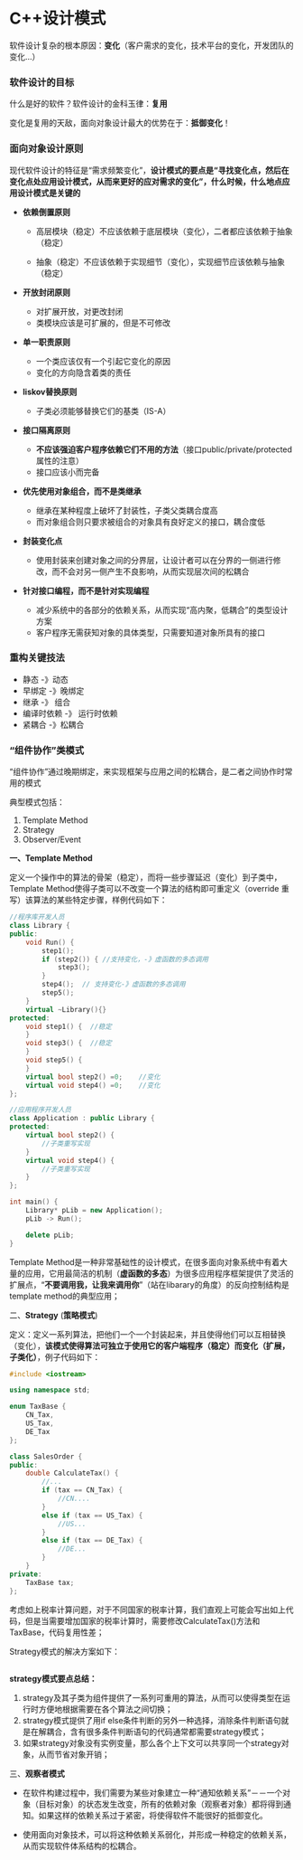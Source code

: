 # C++设计模式

软件设计复杂的根本原因：**变化**（客户需求的变化，技术平台的变化，开发团队的变化...）

### 软件设计的目标

什么是好的软件？软件设计的金科玉律：**复用**

变化是复用的天敌，面向对象设计最大的优势在于：**抵御变化**！

### 面向对象设计原则

现代软件设计的特征是“需求频繁变化”，**设计模式的要点是“寻找变化点，然后在变化点处应用设计模式，从而来更好的应对需求的变化”，什么时候，什么地点应用设计模式是关键的**

- **依赖倒置原则**

  - 高层模块（稳定）不应该依赖于底层模块（变化），二者都应该依赖于抽象（稳定）

  - 抽象（稳定）不应该依赖于实现细节（变化），实现细节应该依赖与抽象（稳定）

- **开放封闭原则**
  - 对扩展开放，对更改封闭
  - 类模块应该是可扩展的，但是不可修改

- **单一职责原则**

  - 一个类应该仅有一个引起它变化的原因
  - 变化的方向隐含着类的责任

- **liskov替换原则**
  - 子类必须能够替换它们的基类（IS-A）
- **接口隔离原则**
  - **不应该强迫客户程序依赖它们不用的方法**（接口public/private/protected属性的注意）
  - 接口应该小而完备
- **优先使用对象组合，而不是类继承**
  - 继承在某种程度上破坏了封装性，子类父类耦合度高
  - 而对象组合则只要求被组合的对象具有良好定义的接口，耦合度低
- **封装变化点**
  - 使用封装来创建对象之间的分界层，让设计者可以在分界的一侧进行修改，而不会对另一侧产生不良影响，从而实现层次间的松耦合
- **针对接口编程，而不是针对实现编程**
  - 减少系统中的各部分的依赖关系，从而实现“高内聚，低耦合”的类型设计方案
  - 客户程序无需获知对象的具体类型，只需要知道对象所具有的接口

### 重构关键技法

- 静态 -》动态
- 早绑定 -》晚绑定
- 继承 -》 组合
- 编译时依赖 -》 运行时依赖
- 紧耦合 -》松耦合

### “组件协作”类模式

“组件协作”通过晚期绑定，来实现框架与应用之间的松耦合，是二者之间协作时常用的模式

典型模式包括：

1. Template Method
2. Strategy
3. Observer/Event

**一、Template Method**

定义一个操作中的算法的骨架（稳定），而将一些步骤延迟（变化）到子类中，Template Method使得子类可以不改变一个算法的结构即可重定义（override 重写）该算法的某些特定步骤，样例代码如下：

```c++
//程序库开发人员
class Library {
public:
    void Run() {
        step1();
        if (step2()) { //支持变化，-》虚函数的多态调用
            step3();
        }
        step4();  // 支持变化-》虚函数的多态调用
        step5();
    }
    virtual ~Library(){}
protected:
    void step1() {  //稳定
    }
    void step3() {  //稳定
    }
    void step5() {
    }
    virtual bool step2() =0;    //变化
    virtual void step4() =0;    //变化
};

//应用程序开发人员
class Application : public Library {
protected:
    virtual bool step2() {
        //子类重写实现
    }
    virtual void step4() {
        //子类重写实现
    }
};

int main() {
    Library* pLib = new Application();
    pLib -> Run();

    delete pLib;
}

```

Template Method是一种非常基础性的设计模式，在很多面向对象系统中有着大量的应用，它用最简洁的机制（**虚函数的多态**）为很多应用程序框架提供了灵活的扩展点，“**不要调用我，让我来调用你**”（站在libarary的角度）的反向控制结构是template method的典型应用；

二、**Strategy** (**策略模式**)

定义：定义一系列算法，把他们一个一个封装起来，并且使得他们可以互相替换（变化），**该模式使得算法可独立于使用它的客户端程序（稳定）而变化（扩展，子类化）**，例子代码如下：

```c++
#include <iostream>

using namespace std;

enum TaxBase {
    CN_Tax,
    US_Tax,
    DE_Tax
};

class SalesOrder {
public:
    double CalculateTax() {
        //...
        if (tax == CN_Tax) {
            //CN....
        }
        else if (tax == US_Tax) {
            //US...
        }
        else if (tax == DE_Tax) {
            //DE...
        }
    }
private:
    TaxBase tax;
};

```

考虑如上税率计算问题，对于不同国家的税率计算，我们直观上可能会写出如上代码，但是当需要增加国家的税率计算时，需要修改CalculateTax()方法和TaxBase，代码复用性差；

Strategy模式的解决方案如下：

```c++

```



**strategy模式要点总结：**

1. strategy及其子类为组件提供了一系列可重用的算法，从而可以使得类型在运行时方便地根据需要在各个算法之间切换；
2. strategy模式提供了用if else条件判断的另外一种选择，消除条件判断语句就是在解耦合，含有很多条件判断语句的代码通常都需要strategy模式；
3. 如果strategy对象没有实例变量，那么各个上下文可以共享同一个strategy对象，从而节省对象开销；

三、**观察者模式**

- 在软件构建过程中，我们需要为某些对象建立一种“通知依赖关系”－－一个对象（目标对象）的状态发生改变，所有的依赖对象（观察者对象）都将得到通知。如果这样的依赖关系过于紧密，将使得软件不能很好的抵御变化。

- 使用面向对象技术，可以将这种依赖关系弱化，并形成一种稳定的依赖关系，从而实现软件体系结构的松耦合。



































